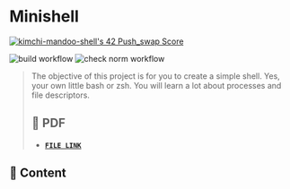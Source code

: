 # Minishell

[![kimchi-mandoo-shell's 42 Push_swap Score](https://badge42.herokuapp.com/api/project/jaeskim/minishell)](https://github.com/JaeSeoKim/badge42)

![build workflow](https://github.com/gachi-mandoo-shell/kimchi-mandoo-shell/actions/workflows/build.yml/badge.svg?branch=master) ![check norm workflow](https://github.com/gachi-mandoo-shell/kimchi-mandoo-shell/actions/workflows/norm.yml/badge.svg?branch=master)

> The objective of this project is for you to create a simple shell. Yes, your own little bash or zsh. You will learn a lot about processes and file descriptors.
> ## 📝 PDF
>
> - [**`FILE LINK`**](https://github.com/JaeSeoKim/42cursus/blob/master/pdf/en.subject-Minishell.pdf)

## 🚀 Content

